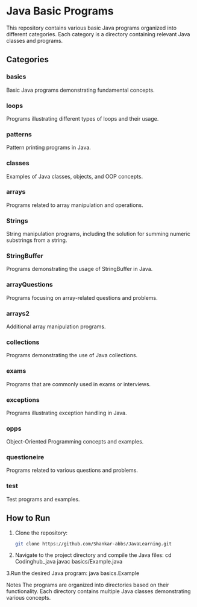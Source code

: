 # Java Basic Programs

This repository contains various basic Java programs organized into different categories. Each category is a directory containing relevant Java classes and programs.

## Categories

### basics
Basic Java programs demonstrating fundamental concepts.

### loops
Programs illustrating different types of loops and their usage.

### patterns
Pattern printing programs in Java.

### classes
Examples of Java classes, objects, and OOP concepts.

### arrays
Programs related to array manipulation and operations.

### Strings
String manipulation programs, including the solution for summing numeric substrings from a string.

### StringBuffer
Programs demonstrating the usage of StringBuffer in Java.

### arrayQuestions
Programs focusing on array-related questions and problems.

### arrays2
Additional array manipulation programs.

### collections
Programs demonstrating the use of Java collections.

### exams
Programs that are commonly used in exams or interviews.

### exceptions
Programs illustrating exception handling in Java.

### opps
Object-Oriented Programming concepts and examples.

### questioneire
Programs related to various questions and problems.

### test
Test programs and examples.

## How to Run

1. Clone the repository:
  
   ```sh
   git clone https://github.com/Shankar-abbs/JavaLearning.git

2. Navigate to the project directory and compile the Java files:
cd Codinghub_java
javac basics/Example.java

3.Run the desired Java program:
java basics.Example

Notes
The programs are organized into directories based on their functionality.
Each directory contains multiple Java classes demonstrating various concepts.
